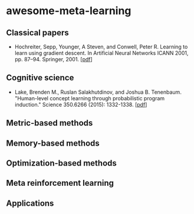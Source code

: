 # awesome-meta-learning

## Classical papers
* Hochreiter, Sepp, Younger, A Steven, and Conwell, Peter R. Learning to learn using gradient descent. In Artificial Neural Networks ICANN 2001, pp. 87–94. Springer, 2001. [[pdf](https://link.springer.com/chapter/10.1007/3-540-44668-0_13)]

## Cognitive science
* Lake, Brenden M., Ruslan Salakhutdinov, and Joshua B. Tenenbaum. "Human-level concept learning through probabilistic program induction." Science 350.6266 (2015): 1332-1338. [[pdf](https://web.mit.edu/cocosci/Papers/Science-2015-Lake-1332-8.pdf)]

## Metric-based methods

## Memory-based methods

## Optimization-based methods

## Meta reinforcement learning

## Applications
